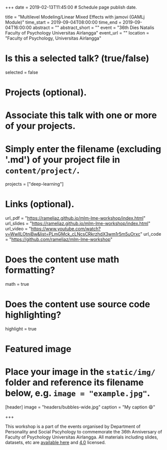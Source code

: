 +++
date = 2019-02-13T11:45:00  # Schedule page publish date.

title = "Multilevel Modeling/Linear Mixed Effects with jamovi (GAMLj Module)"
time_start = 2019-09-04T08:00:00
time_end = 2019-09-04T16:00:00
abstract = ""
abstract_short = ""
event = "36th Dies Natalis Faculty of Psychology Universitas Airlangga"
event_url = ""
location = "Faculty of Psychology, Universitas Airlangga"

# Is this a selected talk? (true/false)
selected = false

# Projects (optional).
#   Associate this talk with one or more of your projects.
#   Simply enter the filename (excluding '.md') of your project file in `content/project/`.
projects = ["deep-learning"]

# Links (optional).
url_pdf = "https://rameliaz.github.io/mlm-lme-workshop/index.html"
url_slides = "https://rameliaz.github.io/mlm-lme-workshop/index.html"
url_video = "https://www.youtube.com/watch?v=WwlILOtniBw&list=PLmGMck_cLNcsCRkrzhdX3wm1r5m5uOrxc"
url_code = "https://github.com/rameliaz/mlm-lme-workshop"

# Does the content use math formatting?
math = true

# Does the content use source code highlighting?
highlight = true

# Featured image
# Place your image in the `static/img/` folder and reference its filename below, e.g. `image = "example.jpg"`.
[header]
image = "headers/bubbles-wide.jpg"
caption = "My caption :smile:"

+++

This workshop is a part of the events organised by Department of Personality and Social Pscyhology to commemorate the 36th Anniversary of Faculty of Psychology Universitas Airlangga. All materials including slides, datasets, etc are [available here](https://rameliaz.github.io/mlm-lme-workshop/index.html) and [<i class="fab fa-creative-commons"></i> 4.0](https://creativecommons.org/licenses/by/4.0/) licensed.
